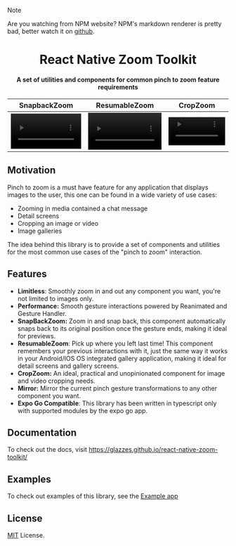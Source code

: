 >[!Note]
> Are you watching from NPM website? NPM's markdown renderer is pretty bad, better watch it on [github](https://github.com/Glazzes/react-native-zoom-toolkit).

<div>
  <h1 align="center">React Native Zoom Toolkit</h1>
</div>

<div>
  <h4 align="center">A set of utilities and components for common pinch to zoom feature requirements</h4>
</div>

| SnapbackZoom | ResumableZoom | CropZoom |
|--------------|---------------|----------|
|<video src="https://github.com/Glazzes/react-native-zoomable/assets/52082794/19f73880-96ee-4eb4-b68f-53191faf4027" width="100%" controls> | <video src="https://github.com/Glazzes/react-native-zoom-toolkit/assets/52082794/f07a8916-e115-4af5-ae6d-932fa86a5e53" width="100%" controls> | <video src="https://github.com/Glazzes/react-native-zoomable/assets/52082794/7253f7d5-42b0-4426-92ca-5b6772e10b5e" width="100%" controls> |
 
## Motivation
Pinch to zoom is a must have feature for any application that displays images to the user, this one can be found in a wide variety of use cases:
- Zooming in media contained a chat message
- Detail screens
- Cropping an image or video
- Image galleries

The idea behind this library is to provide a set of components and utilities for the most common use cases of the "pinch to zoom" interaction.


## Features
- **Limitless**: Smoothly zoom in and out any component you want, you're not limited to images only.
- **Performance:** Smooth gesture interactions powered by Reanimated and Gesture Handler.
- **SnapBackZoom:** Zoom in and snap back, this component automatically snaps back to its original position once the gesture ends, making it ideal for previews.
- **ResumableZoom**: Pick up where you left last time! This component remembers your previous interactions with it, just the same way it works in your Android/IOS OS integrated gallery application, making it ideal for detail screens and gallery screens.
- **CropZoom:** An ideal, practical and unopinionated component for image and video cropping needs.
- **Mirror:** Mirror the current pinch gesture transformations to any other component you want.
- **Expo Go Compatible**: This library has been written in typescript only with supported modules by the expo go app.

## Documentation
To check out the docs, visit https://glazzes.github.io/react-native-zoom-toolkit/

## Examples
To check out examples of this library, see the [Example app](./example/)

## License
[MIT](./LICENSE) License.
